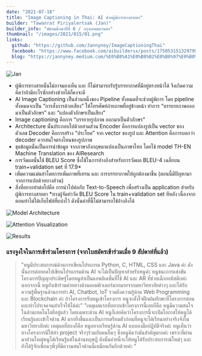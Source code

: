 ```yaml
---
date: "2021-07-18"
title: "Image Captioning in Thai: AI ช่วยผู้พิการทางสายตา"
builder: "Tawanrat Piriyalertsak (Jan)"
builder_info: "มัธยมศึกษาปีที่ 6 / กรุงเทพมหานคร"
thumbnail: "/images/2021/015/01.png"
links:
  github: "https://github.com/Jannyney/ImageCaptioningThai"
  facebook: "https://www.facebook.com/aibuildersx/posts/175053151329799"
  blog: "https://jannyney.medium.com/%E0%B8%A1%E0%B8%B2%E0%B8%97%E0%B8%B3-image-captioning-%E0%B8%8A%E0%B9%88%E0%B8%A7%E0%B8%A2%E0%B8%84%E0%B8%99%E0%B8%95%E0%B8%B2%E0%B8%9A%E0%B8%AD%E0%B8%94%E0%B8%81%E0%B8%B1%E0%B8%99-51cef2d1d15"
---
```


![Jan](/images/2021/015/01.png)

- ผู้พิการทางสายนั้นไม่อาจมองเห็น และ ก็ไม่สามารถรับรู้บรรยากาศที่มีอยู่ตรงหน้าได้ จึงเกิดความคิดว่าถ้ามีอะไรซักอย่างช่วยได้ก็คงจะดี
- AI Image Captioning เป็นส่วนหนึ่งของ Pipeline ทั้งหมดที่จะช่วยผู้พิการ โดย pipeline ทั้งหมดจะเป็น “การสั่งการด้วยเสียง” ให้โทรศัพท์ถ่ายภาพที่อยู่ข้างหน้า ทำการ “บรรยายภาพออกมาเป็นตัวอักษร” และ “แปลงตัวอักษรเป็นเสียง”
- Image captioning คือการ “บรรยายรูปภาพ ออกมาเป็นตัวอักษร”
- Architecture นั้นประกอบไปด้วยสามส่วน Encoder คือการแปลงรูปเป็น vector ของตัวเลข Decoder คือการสร้าง “ประโยค” จาก vector ของรูป และ Attention คือการบอกว่า decoder ควรสนใจตรงไหนของรูปภาพ
- ชุดข้อมูลนั้นเป็นการนำข้อมูล จากภาษาอังกฤษมาแปลงเป็นภาษาไทย โดยใช้ model TH-EN Machine Translation ของ AIResearch 
- การวัดผลนั้นใช้ BLEU Score ซึ่งใช้ในการอ้างอิงสำหรับการวัดผล BLEU-4 เฉลี่ยบน train+validation set ที่ 17.9*
- เพิ่มความแม่นยำโดยการเพิ่มภาพที่เทรน และ การบรรยาภาพให้ถูกต้องมาขึ้น (ตอนนี้มีปัญหามาจากการแปลด้วยบางส่วน)
- สิ่งที่อยากทำต่อไปคือ การนำไปต่อกับ Text-to-Speech เพื่อสร้างเป็น application สำหรับผู้พิการทางสายตา
*ทางผู้จัดทำวัด BLEU Score ใน train+validation set ทีหลัง เนื่องจากตอนทำไม่ได้เก็บไฟล์ที่แบ่งไว้ ดังนั้นค่าที่นี้ไม่สามารถใช้อ้างอิงได้

![Model Architecture](/images/2021/015/02.jpg)


![Attention Visualization](/images/2021/015/03.jpg)


![Results](/images/2021/015/04.jpg)

### แรงจูงใจในการเข้าร่วมโครงการ (จากใบสมัครเข้าร่วมเมื่อ 9 สัปดาห์ที่แล้ว)
> "หนูมีประสบการณ์ด้านการเขียนโปรแกรม Python, C, HTML, CSS และ Java ค่ะ ดังนั้นการต่อยอดไปเขียนโปรแกรมด้าน AI จะไม่เป็นปัญหาสำหรับหนูค่ะ หนูชนะการแข่งขันโครงการปัญญาประดิษฐ์โดยหนูทำเป็นแอพลิเคชั่นที่ใช้ AI และ AR ที่ช่วยเด็กออทิสติกค่ะ นอกจากนี้ หนูยังเข้าร่วมค่ายทางด้านคอมพิวเตอร์มากมายจากมหาวิทยาลัยต่างๆ และได้รับความรู้พื้นฐานด้านการทำ AI, Chatbot, IoT รวมถึงความรู้ด้าน Web Programming และ Blockchain ค่ะ ถ้าโครงการรับหนูเข้าโครงการ หนูจะตั้งใจฝึกฝนทักษะที่โครงการสอน และทำโปรเจคจนสำเร็จให้ได้ค่ะ"
> "เหตุผลแรกที่อยากเข้าโครงการนี้เลยก็คือ หนูมีความสนใจในด้านเทคโนโลยีอยู่แล้ว โดยเฉพาะด้าน AI หนูก็เลยคิดว่าโครงการนี้จะเปิดโอกาสให้หนูได้เรียนรู้และเข้าใจด้าน AI มากยิ่งขึ้นและเป็นการเตรียมตัวก่อนที่หนูจะได้เรียนอย่างจริงจังในมหาวิทยาลัยค่ะ เหตุผลที่สองก็คือ หนูอยากเรียนรู้ด้าน AI แบบลงมือปฏิบัติจริงค่ะ หนูเห็นว่าทางโครงการมีให้ทำ project จริงๆร่วมกับคนอื่นๆ ซึ่งหนูคิดว่ามันสำคัญมากค่ะ เพราะที่ผ่านมาส่วนใหญ่หนูได้เรียนรู้แต่ในด้านทฤษฎี ดังนั้นค่ายนี้จะให้หนูได้รับประสบการณ์ใหม่ๆ และยังได้รู้จักเพื่อนๆพี่ๆที่มีความสนใจด้านนี้เหมือนกันอีกด้วยค่ะ "